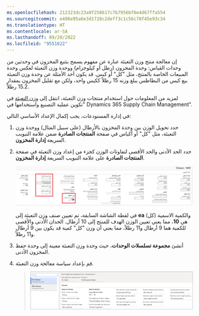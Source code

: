 ```yaml
---
ms.openlocfilehash: 212323dc23a9f258617c7b7956bf6e4d67ffa554
ms.sourcegitcommit: e406e95a6e3d1728c2deff3c1c56c78f45e93c34
ms.translationtype: HT
ms.contentlocale: ar-SA
ms.lasthandoff: 09/20/2022
ms.locfileid: "9551622"
---
```


إن معالجة منتج وزن التعبئة عبارة عن مفهوم يسمح بتتبع المخزون في وحدتين من وحدات القياس: وحدة المخزون (رطل أو كيلوجرام) ووحدة وزن التعبئة لعكس وحدة المبيعات الخاصة بالمنتج، مثل "كل" أو كيس. قد يكون أحد الأمثلة عن وحدة وزن التعبئة بيع كيس من البطاطس يبلغ وزنه 15 رطلاً ككيس واحد، ولكن مع تقليل المخزون بمقدار 15.2 رطلاً.

لمزيد من المعلومات حول استخدام منتجات وزن التعبئة، انتقل إلى [وزن التعبئة](/training/modules/configure-use-process-manufacturing-dyn365-supply-chain-mgmt/11-catch-weight/?azure-portal=true) في "تكوين عملية التصنيع واستخدامها في Dynamics 365 Supply Chain Management".

في إدارة المستودعات، يجب إكمال الإعداد الأساسي التالي:

1. حدد تحويل الوزن بين وحدة المخزون بالأرطال (على سبيل المثال) ووحدة وزن التعبئة، مثل "كل" أو أكياس في صفحة **المنتجات الصادرة** ضمن علامة التبويب السريعة **إدارة المخزون**.

2. حدد الحد الأدنى والحد الأقصى لتفاوتات الوزن كجزء من إعداد وزن التعبئة في صفحة **المنتجات الصادرة** على علامة التبويب السريعة **إدارة المخزون**.

    [ ![لقطة شاشة لصفحة إدارة المخزون.](../media/manage-inventory-setup-ssm.png) ](../media/manage-inventory-setup-ssm.png#lightbox) 

    في لقطة الشاشة السابقة، تم تعيين صنف وزن التعبئة إلى **ea** (كل) والكمية الاسمية هي **10**، مما يعني تعيين الوزن الهدف للمنتج إلى 10 أرطال. الحدان الأدنى والأقصى للكمية هما 9 أرطال و11 رطلاً، مما يعني أن وزن "كل" كمية قد يكون بين 9 أرطال و11 رطلاً. 

3. أنشئ **مجموعة تسلسلات الوحدات**، حيث وحدة وزن التعبئة معينة إلى وحدة حفظ المخزون الأدنى.
 
4. قم بإعداد سياسة معالجة وزن التعبئة.


    > [ ![لقطة شاشة لصفحة سياسات معالجة وزن التعبئة](../media/catch-weight-handling-policy-ss.png) ](../media/catch-weight-handling-policy-ss.png#lightbox)
